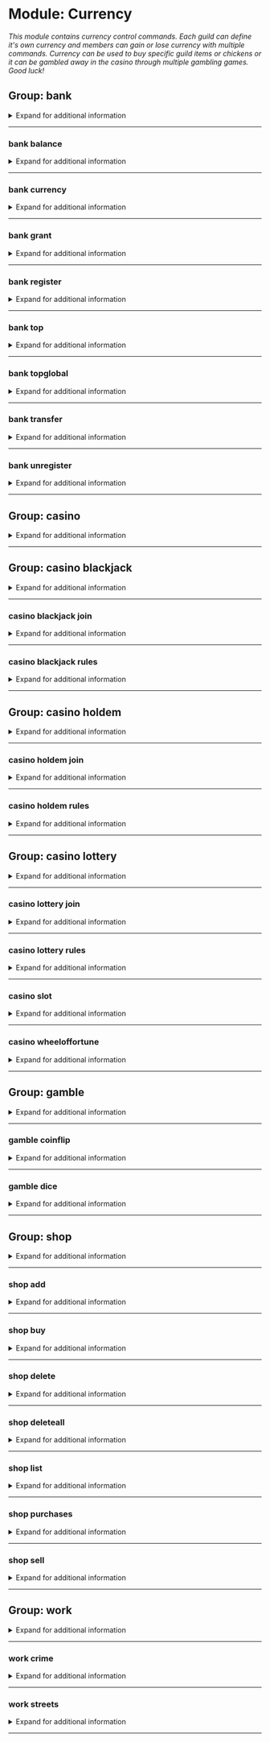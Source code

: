 # Module: Currency
*This module contains currency control commands. Each guild can define it's own currency and members can gain or lose currency with multiple commands. Currency can be used to buy specific guild items or chickens or it can be gambled away in the casino through multiple gambling games. Good luck!*


## Group: bank
<details><summary markdown='span'>Expand for additional information</summary><p>

*Bank account commands (each guild has it's own bank). Group call prints out given user's bank balance. Accounts periodically get a small increase through interest.*

**Aliases:**
`$, $$, $$$`
**Guild only.**

**Arguments:**

(optional) [`member`]: *Member* (def: `None`)

**Examples:**

```xml
!bank
!bank Member
```
</p></details>

---

### bank balance
<details><summary markdown='span'>Expand for additional information</summary><p>

*Prints user's bank balance.*

**Aliases:**
`s, status, bal, money`
**Guild only.**

**Arguments:**

(optional) [`member`]: *Member* (def: `None`)

**Examples:**

```xml
!bank balance
!bank balance Member
```
</p></details>

---

### bank currency
<details><summary markdown='span'>Expand for additional information</summary><p>

*Gets or sets guild currency.*

**Aliases:**
`setcurrency, curr`
**Guild only.**

**Overload 1:**

[`string`]: *New currency*

**Examples:**

```xml
!bank currency
!bank currency Some string here
```
</p></details>

---

### bank grant
<details><summary markdown='span'>Expand for additional information</summary><p>

*Grants user a certain amount of guild currency.*

**Aliases:**
`give`
**Guild only.**

**Privileged users only.**


**Overload 1:**

[`member`]: *Member*

[`long`]: *Amount*

**Overload 0:**

[`long`]: *Amount*

[`member`]: *Member*

**Examples:**

```xml
!bank grant Member 100000
!bank grant 100000 Member
```
</p></details>

---

### bank register
<details><summary markdown='span'>Expand for additional information</summary><p>

*Opens a new bank account for the sender.*

**Aliases:**
`r, signup, activate`
**Guild only.**

**Examples:**

```xml
!bank register
```
</p></details>

---

### bank top
<details><summary markdown='span'>Expand for additional information</summary><p>

*Lists wealthiest users in this guild.*

**Aliases:**
`leaderboard, elite`
**Guild only.**

**Examples:**

```xml
!bank top
```
</p></details>

---

### bank topglobal
<details><summary markdown='span'>Expand for additional information</summary><p>

*Lists wealthiest users globally.*

**Aliases:**
`globalleaderboard, globalelite, gtop, topg, globaltop`
**Guild only.**

**Examples:**

```xml
!bank topglobal
```
</p></details>

---

### bank transfer
<details><summary markdown='span'>Expand for additional information</summary><p>

*Transfer funds from your account to another user's account.*

**Aliases:**
`lend, tr`
**Guild only.**

**Overload 1:**

[`member`]: *Member*

[`long`]: *Amount*

**Overload 0:**

[`long`]: *Amount*

[`member`]: *Member*

**Examples:**

```xml
!bank transfer Member 100000
!bank transfer 100000 Member
```
</p></details>

---

### bank unregister
<details><summary markdown='span'>Expand for additional information</summary><p>

*Closes a bank account.*

**Aliases:**
`ur, signout, deleteaccount, delacc, disable, deactivate`
**Guild only.**

**Privileged users only.**


**Overload 1:**

[`member`]: *Member*

(optional) [`boolean`]: *Globally?* (def: `False`)

**Overload 0:**

[`member`]: *Member*

**Examples:**

```xml
!bank unregister Member
!bank unregister @User Yes/No
```
</p></details>

---

## Group: casino
<details><summary markdown='span'>Expand for additional information</summary><p>

*Prints all available casino games.*

**Aliases:**
`vegas, cs, cas`
**Examples:**

```xml
!casino
```
</p></details>

---

## Group: casino blackjack
<details><summary markdown='span'>Expand for additional information</summary><p>

*Starts a new Blackjack game or joins a pending Blackjack game with given bid amount.*

**Aliases:**
`bj`
**Arguments:**

(optional) [`int`]: *Bid amount* (def: `5`)

**Examples:**

```xml
!casino blackjack 100000
```
</p></details>

---

### casino blackjack join
<details><summary markdown='span'>Expand for additional information</summary><p>

*Joins a pending Blackjack game with given bid amount.*

**Aliases:**
`+, compete, enter, j, <<, <`
**Arguments:**

(optional) [`int`]: *Bid amount* (def: `5`)

**Examples:**

```xml
!casino blackjack join 100000
```
</p></details>

---

### casino blackjack rules
<details><summary markdown='span'>Expand for additional information</summary><p>

*Prints Blackjack rules.*

**Aliases:**
`help, h, ruling, rule, info`
**Examples:**

```xml
!casino blackjack rules
```
</p></details>

---

## Group: casino holdem
<details><summary markdown='span'>Expand for additional information</summary><p>

*Starts a new Texas Hold 'em poker game or joins a pending holdem game with given bid amount.*

**Aliases:**
`poker, texasholdem, texas`
**Arguments:**

(optional) [`int`]: *Total balance for each user* (def: `1000`)

**Examples:**

```xml
!casino holdem 100000
```
</p></details>

---

### casino holdem join
<details><summary markdown='span'>Expand for additional information</summary><p>

*Joins a pending Texas Hold 'em game with given bid amount.*

**Aliases:**
`+, compete, enter, j, <<, <`
**Examples:**

```xml
!casino holdem join 100000
```
</p></details>

---

### casino holdem rules
<details><summary markdown='span'>Expand for additional information</summary><p>

*Prints Texas Hold 'em rules.*

**Aliases:**
`help, h, ruling, rule`
**Examples:**

```xml
!casino holdem rules
```
</p></details>

---

## Group: casino lottery
<details><summary markdown='span'>Expand for additional information</summary><p>

*Starts a new Lottery game or joins a pending Lottery game with given three numbers. The three numbers are drawn from 1 to 15 and they can't be repeated. Rewards are given for each guess, increasing as the number of guesses increases.*

**Aliases:**
`lotto, bingo`
**Arguments:**

[`int...`]: *3 numbers*

**Examples:**

```xml
!casino lottery 1 5 10
```
</p></details>

---

### casino lottery join
<details><summary markdown='span'>Expand for additional information</summary><p>

*Joins a pending Lottery game with given three numbers.*

**Aliases:**
`+, compete, enter, j, <<, <`
**Arguments:**

[`int...`]: *3 numbers*

**Examples:**

```xml
!casino lottery join 1 5 10
```
</p></details>

---

### casino lottery rules
<details><summary markdown='span'>Expand for additional information</summary><p>

*Prints Lottery rules.*

**Aliases:**
`help, h, ruling, rule`
**Examples:**

```xml
!casino lottery rules
```
</p></details>

---

### casino slot
<details><summary markdown='span'>Expand for additional information</summary><p>

*Rolls a Slot Machine.*

**Aliases:**
`slotmachine`
**Overload 1:**

(optional) [`long`]: *Bid* (def: `5`)

**Overload 0:**

[`string...`]: *Bid*

**Examples:**

```xml
!casino slot 100000
```
</p></details>

---

### casino wheeloffortune
<details><summary markdown='span'>Expand for additional information</summary><p>

*Rolls a Wheel of Fortune.*

**Aliases:**
`wof`
**Overload 1:**

(optional) [`long`]: *Bid* (def: `5`)

**Overload 0:**

[`string...`]: *Bid*

**Examples:**

```xml
!casino wheeloffortune 100000
```
</p></details>

---

## Group: gamble
<details><summary markdown='span'>Expand for additional information</summary><p>

*Gambling commands - requires guild currency.*

**Aliases:**
`bet`
**Guild only.**

</p></details>

---

### gamble coinflip
<details><summary markdown='span'>Expand for additional information</summary><p>

*Gambles on a coinflip toss. Default bid is 5.*

**Aliases:**
`coin, flip`
**Guild only.**

**Overload 1:**

[`long`]: *Bid amount*

[`string`]: *Heads/Tails*

**Overload 0:**

[`string`]: *Heads/Tails*

(optional) [`long`]: *Bid amount* (def: `5`)

**Examples:**

```xml
!gamble coinflip 100000 heads
!gamble coinflip heads 100000
```
</p></details>

---

### gamble dice
<details><summary markdown='span'>Expand for additional information</summary><p>

*Gambles on a dice throw. Default bid is 5.*

**Aliases:**
`roll, die`
**Guild only.**

**Arguments:**

[`int`]: *Dice outcome (1-6)*

(optional) [`long`]: *Bid amount* (def: `5`)

**Examples:**

```xml
!gamble dice 100000 5
```
</p></details>

---

## Group: shop
<details><summary markdown='span'>Expand for additional information</summary><p>

*Shop for items using guild currency from your bank account. Group command lists all available items for purchase.*

**Aliases:**
`store, mall`
**Guild only.**

**Examples:**

```xml
!shop
```
</p></details>

---

### shop add
<details><summary markdown='span'>Expand for additional information</summary><p>

*Adds a new item to guild shop.*

**Aliases:**
`register, reg, additem, a, +, +=, <<, <, <-, <=`
**Guild only.**

**Requires user permissions:**
`Manage guild`

**Overload 1:**

[`long`]: *Item price*

[`string...`]: *Item name*

**Overload 0:**

[`string`]: *Item name*

[`long`]: *Item price*

**Examples:**

```xml
!shop add SampleName 100000
!shop add 100000 SampleName
```
</p></details>

---

### shop buy
<details><summary markdown='span'>Expand for additional information</summary><p>

*Buys a new item for you from the guild shop.*

**Aliases:**
`purchase, shutupandtakemymoney, b, p`
**Guild only.**

**Overload 1:**

[`int...`]: *Item IDs*

**Overload 1:**

[`string`]: *Item name*

**Examples:**

```xml
!shop buy SampleName
!shop buy 1 5
```
</p></details>

---

### shop delete
<details><summary markdown='span'>Expand for additional information</summary><p>

*Removes an item from guild shop.*

**Aliases:**
`unregister, remove, rm, del, d, -, -=, >, >>, ->, =>`
**Guild only.**

**Requires user permissions:**
`Manage guild`

**Arguments:**

[`int...`]: *Item IDs to remove*

**Examples:**

```xml
!shop delete SampleName
!shop delete 1 5
```
</p></details>

---

### shop deleteall
<details><summary markdown='span'>Expand for additional information</summary><p>

*Removes all items from the guild shop.*

**Aliases:**
`removeall, rmrf, rma, clearall, clear, delall, da, cl, -a, --, >>>`
**Guild only.**

**Requires user permissions:**
`Manage guild`

**Examples:**

```xml
!shop deleteall
```
</p></details>

---

### shop list
<details><summary markdown='span'>Expand for additional information</summary><p>

*Lists all items available for purchase in the guild shop.*

**Aliases:**
`print, show, view, ls, l, p`
**Guild only.**

**Examples:**

```xml
!shop list
```
</p></details>

---

### shop purchases
<details><summary markdown='span'>Expand for additional information</summary><p>

*Print user purchases in this guild.*

**Aliases:**
`myitems, purchased, bought`
**Guild only.**

**Arguments:**

(optional) [`member`]: *Member* (def: `None`)

**Examples:**

```xml
!shop purchases
!shop purchases Member
```
</p></details>

---

### shop sell
<details><summary markdown='span'>Expand for additional information</summary><p>

*Sell item(s) bought from the guild shop.*

**Aliases:**
`return`
**Guild only.**

**Arguments:**

[`int...`]: *Item IDs*

**Examples:**

```xml
!shop sell 1 5
```
</p></details>

---

## Group: work
<details><summary markdown='span'>Expand for additional information</summary><p>

*Do something productive with your life or decide to earn money using immoral or illegal ways. You can work once every minute. Keep in mind that your salary is influenced by the current time.*

**Aliases:**
`job`
**Guild only.**

**Examples:**

```xml
!work
```
</p></details>

---

### work crime
<details><summary markdown='span'>Expand for additional information</summary><p>

*Attempt a crime. This can be done once every 5 minutes. Keep in mind that attempting a crime at night gives higher chance of success.*

**Guild only.**

**Examples:**

```xml
!work crime
```
</p></details>

---

### work streets
<details><summary markdown='span'>Expand for additional information</summary><p>

*Work the streets tonight hoping to gather some easy money but beware - there are many threats lurking at that hour. This can be done once every 2 minutes. Keep in mind that during the night there is a higher chance to become a victim of a crime.*

**Aliases:**
`prostitute`
**Guild only.**

**Examples:**

```xml
!work streets
```
</p></details>

---

